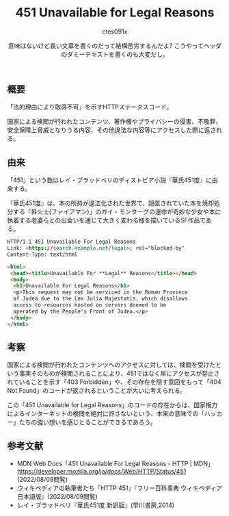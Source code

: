 <header>

# 451 Unavailable for Legal Reasons

<div class="author">ctes091x</div>

意味はないけど長い文章を書くのだって結構苦労するんだよ? こうやってヘッダのダミーテキストを書くのも大変だし。

</header>
<main>

## 概要
「法的理由により取得不可」を示すHTTPステータスコード。

国家による検閲が行われたコンテンツ、著作権やプライバシーの侵害、不敬罪、安全保障上脅威となりうる内容、その他違法な内容等にアクセスした際に返される。

## 由来
「451」という数はレイ・ブラッドベリのディストピア小説『華氏451度』に由来する。

『華氏451度』は、本の所持が違法化された世界で、隠匿されていた本を焼却処分する「昇火士(ファイアマン)」のガイ・モンターグの運命が奇妙な少女や本に執着する老婆らとの出会いを通じて大きく変わる様を描いているSF作品である。

```html
HTTP/1.1 451 Unavailable For Legal Reasons
Link: <https://search.example.net/legal>; rel="blocked-by"
Content-Type: text/html

<html>
 <head><title>Unavailable For **Legal** Reasons</title></head>
 <body>
  <h1>Unavailable For Legal Reasons</h1>
  <p>This request may not be serviced in the Roman Province
  of Judea due to the Lex Julia Majestatis, which disallows
  access to resources hosted on servers deemed to be
  operated by the People's Front of Judea.</p>
 </body>
</html>
```

## 考察
国家による検閲が行われたコンテンツへのアクセスに対しては、検閲を受けたという事実そのものが検閲されることにより、451ではなく単にアクセスが禁止されていることを示す「403 Forbidden」や、その存在を隠す意図をもって「404 Not Found」のコードが返されるということが大いに考えられる。

この「451 Unavailable for Legal Reasons」のコードの存在からは、国家権力によるインターネットの検閲を絶対に許さないという、本来の意味での「ハッカー」たちの強い想いを感じとることができるであろう。

## 参考文献
- MDN Web Docs「451 Unavailable For Legal Reasons - HTTP | MDN」https://developer.mozilla.org/ja/docs/Web/HTTP/Status/451 (2022/08/09閲覧)
- ウィキペディアの執筆者たち「HTTP 451」『フリー百科事典 ウィキペディア日本語版』(2022/08/09閲覧)
- レイ・ブラッドベリ『華氏451度 新訳版』(早川書房,2014)

</main>
